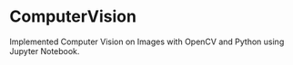 # ComputerVision
Implemented Computer Vision on Images with OpenCV and Python using Jupyter Notebook. 
